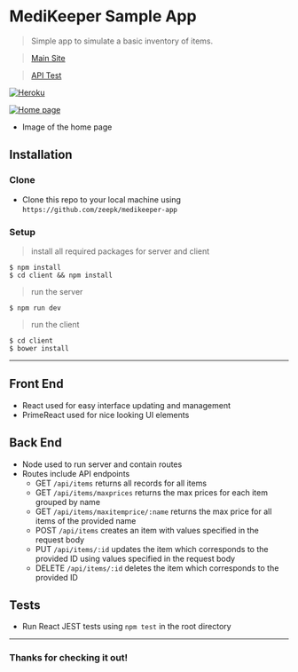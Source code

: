 # MediKeeper Sample App

> Simple app to simulate a basic inventory of items.

> <a href="https://medikeeper-app.herokuapp.com/">Main Site</a>

> <a href="https://medikeeper-app.herokuapp.com/apitest">API Test</a>

[![Heroku](https://heroku-badges.herokuapp.com/?app=medikeeper-app)]()

[![Home page](https://i.imgur.com/mx3ucWf.png)]()

- Image of the home page

## Installation

### Clone

- Clone this repo to your local machine using `https://github.com/zeepk/medikeeper-app`

### Setup

> install all required packages for server and client

```shell
$ npm install
$ cd client && npm install
```

> run the server

```shell
$ npm run dev
```

> run the client

```shell
$ cd client
$ bower install
```

---

## Front End

- React used for easy interface updating and management
- PrimeReact used for nice looking UI elements

## Back End

- Node used to run server and contain routes
- Routes include API endpoints
  - GET `/api/items` returns all records for all items
  - GET `/api/items/maxprices` returns the max prices for each item grouped by name
  - GET `/api/items/maxitemprice/:name` returns the max price for all items of the provided name
  - POST `/api/items` creates an item with values specified in the request body
  - PUT `/api/items/:id` updates the item which corresponds to the provided ID using values specified in the request body
  - DELETE `/api/items/:id` deletes the item which corresponds to the provided ID

## Tests

- Run React JEST tests using `npm test` in the root directory

---

### Thanks for checking it out!
